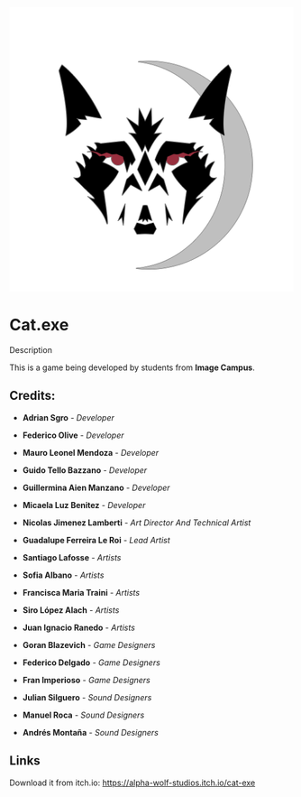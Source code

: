 <p align="center">
  <a href="https://alpha-wolf-studios.itch.io/game-dev-adm-de-proyecto">
	<img src="LogoAlphaWolf.png" alt="GameDev"/>
  </a> 
</p>

# Cat.exe

Description

This is a game being developed by students from **Image Campus**.


## Credits:

- **Adrian Sgro** - *Developer*
- **Federico Olive** - *Developer*
- **Mauro Leonel Mendoza** - *Developer*
- **Guido Tello Bazzano** - *Developer*
- **Guillermina Aien Manzano** - *Developer*
- **Micaela Luz Benitez** - *Developer*

- **Nicolas Jimenez Lamberti** - *Art Director And Technical Artist*

- **Guadalupe Ferreira Le Roi** - *Lead Artist*

- **Santiago Lafosse** - *Artists*
- **Sofia Albano** - *Artists*
- **Francisca Maria Traini** - *Artists*
- **Siro López Alach** - *Artists*
- **Juan Ignacio Ranedo** - *Artists*

- **Goran Blazevich** - *Game Designers*
- **Federico Delgado** - *Game Designers*
- **Fran Imperioso** - *Game Designers*

- **Julian Silguero** - *Sound Designers*
- **Manuel Roca** - *Sound Designers*
- **Andrés Montaña** - *Sound Designers*


## Links

Download it from itch.io: https://alpha-wolf-studios.itch.io/cat-exe